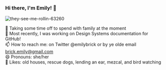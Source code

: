 ### Hi there, I'm Emily! 👋

![they-see-me-rollin-63260](https://user-images.githubusercontent.com/586552/85451542-03035e00-b568-11ea-8178-b88d85513e23.gif)

🐣 Taking some time off to spend with family at the moment
<br />
🔭 Most recently, I was working on Design Systems documentation for GitHub! 
<br />
📫 How to reach me: on Twitter @emilybrick or by ye olde email brick.emily@gmail.com
<br />
😄 Pronouns: she/her
<br />
💞 Likes: old houses, rescue dogs, lending an ear, mezcal, and bird watching

